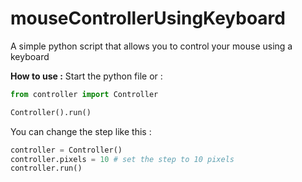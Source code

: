 # mouseControllerUsingKeyboard
A simple python script that allows you to control your mouse using a keyboard

**How to use :**
Start the python file or :
```python
from controller import Controller

Controller().run()
```

You can change the step like this :
```python
controller = Controller()
controller.pixels = 10 # set the step to 10 pixels
controller.run()
```
